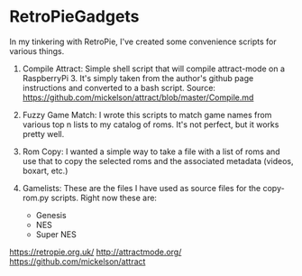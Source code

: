 # RetroPieGadgets

In my tinkering with RetroPie, I've created some convenience scripts for various
things.

1. Compile Attract: Simple shell script that will compile attract-mode on  a RaspberryPi 3. It's simply taken
from the author's github page instructions and converted to a bash script. Source: https://github.com/mickelson/attract/blob/master/Compile.md

2. Fuzzy Game Match: I wrote this scripts to match game names from various top n lists to my 
catalog of roms. It's not perfect, but it works pretty well.

3. Rom Copy: I wanted a simple way to take a file with a list of roms and use that to copy the selected roms
and the associated metadata (videos, boxart, etc.)

4. Gamelists: These are the files I have used as source files for the copy-rom.py scripts. Right now these are:
    * Genesis
    * NES
    * Super NES

https://retropie.org.uk/
http://attractmode.org/
https://github.com/mickelson/attract
